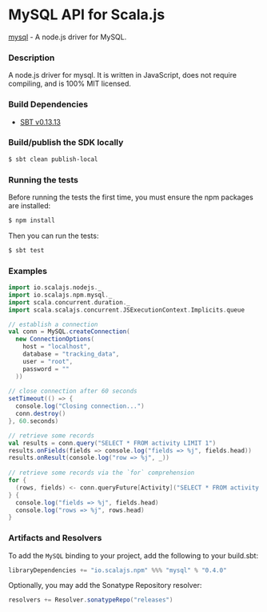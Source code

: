 MySQL API for Scala.js
=======================
[mysql](https://www.npmjs.com/package/mysql) - A node.js driver for MySQL. 

### Description

A node.js driver for mysql. It is written in JavaScript, does not require compiling, and is 100% MIT licensed.

### Build Dependencies

* [SBT v0.13.13](http://www.scala-sbt.org/download.html)

### Build/publish the SDK locally

```bash
$ sbt clean publish-local
```

### Running the tests

Before running the tests the first time, you must ensure the npm packages are installed:

```bash
$ npm install
```

Then you can run the tests:

```bash
$ sbt test
```

### Examples

```scala
import io.scalajs.nodejs._
import io.scalajs.npm.mysql._
import scala.concurrent.duration._
import scala.scalajs.concurrent.JSExecutionContext.Implicits.queue

// establish a connection
val conn = MySQL.createConnection(
  new ConnectionOptions(
    host = "localhost",
    database = "tracking_data",
    user = "root",
    password = ""
  ))
      
// close connection after 60 seconds
setTimeout(() => {
  console.log("Closing connection...")
  conn.destroy()
}, 60.seconds)

// retrieve some records
val results = conn.query("SELECT * FROM activity LIMIT 1")
results.onFields(fields => console.log("fields => %j", fields.head))
results.onResult(console.log("row => %j", _))
 
// retrieve some records via the `for` comprehension
for {
  (rows, fields) <- conn.queryFuture[Activity]("SELECT * FROM activity LIMIT 1")
} {
  console.log("fields => %j", fields.head)
  console.log("rows => %j", rows.head)
}
```

### Artifacts and Resolvers

To add the `MySQL` binding to your project, add the following to your build.sbt:  

```sbt
libraryDependencies += "io.scalajs.npm" %%% "mysql" % "0.4.0"
```

Optionally, you may add the Sonatype Repository resolver:

```sbt   
resolvers += Resolver.sonatypeRepo("releases") 
```